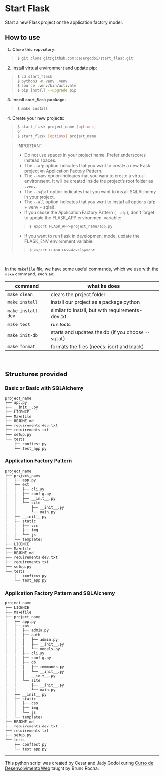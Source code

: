 # Start Flask
Start a new Flask project on the application factory model.      

## How to use
1. Clone this repository: 
> ~~~sh
> $ git clone git@github.com:cesargodoi/start_flask.git
> ~~~
2. Install virtual environment and update pip:
> ~~~sh
> $ cd start_flask
> $ python3 -m venv .venv
> $ source .venv/bin/activate
> $ pip install --upgrade pip
> ~~~
3. Install start_flask package:
> ~~~sh
> $ make install
> ~~~
4. Create your new projects:
> ~~~sh
> $ start_flask project_name [options]
> or
> $ start_flask [options] project_name
> ~~~

> IMPORTANT
> - Do not use spaces in your project name.  Prefer underscores instead spaces.
> - The `--afp` option indicates that you want to create a new Flask project on Application Factory Pattern.
> - The `--venv` option indicates that you want to create a virtual environment.  It will be created inside the project's root folder as `.venv`.
> - The `--sqlal` option indicates that you want to install SQLAlchemy in your project.
> - The `--all` option indicates that you want to install all options (afp + venv + sqlal).
> - If you chose the Application Factory Pattern (`--afp`), don't forget to update the FLASK_APP environment variable:
>> ~~~sh
>> $ export FLASK_APP=project_name/app.py
>> ~~~
> - If you want to run flask in development mode, update the FLASK_ENV environment variable:
>> ~~~sh
>> $ export FLASK_ENV=development
>> ~~~
<br>

In the `Makefile` file, we have some useful commands, which we use with the `make` command, such as:   

| **command**        | **what he does**                                    |
|--------------------|-----------------------------------------------------|
| `make clean`       | clears the project folder                           |
| `make install`     | install our project as a package python             |
| `make install-dev` | similar to install, but with requirements-dev.txt   |
| `make test`        | run tests                                           |
| `make init-db`     | starts and updates the db (if you choose `--sqlal`) |
| `make format`      | formats the files (needs: isort and black)          |
<br>

## Structures provided
### Basic or Basic with SQLAlchemy
~~~bash
project_name
├── app.py
├── __init__.py
├── LICENCE
├── Makefile
├── README.md
├── requirements-dev.txt
├── requirements.txt
├── setup.py
└── tests
    ├── conftest.py
    └── test_app.py
~~~
### Application Factory Pattern
~~~bash
project_name
├── project_name
│   ├── app.py
│   ├── ext
│   │   ├── cli.py
│   │   ├── config.py
│   │   ├── __init__.py
│   │   └── site
│   │       ├── __init__.py
│   │       └── main.py
│   ├── __init__.py
│   ├── static
│   │   ├── css
│   │   ├── img
│   │   └── js
│   └── templates
├── LICENCE
├── Makefile
├── README.md
├── requirements-dev.txt
├── requirements.txt
├── setup.py
└── tests
    ├── conftest.py
    └── test_app.py
~~~
### Application Factory Pattern and SQLAlchemy
~~~bash
project_name
├── LICENCE
├── Makefile
├── project_name
│   ├── app.py
│   ├── ext
│   │   ├── admin.py
│   │   ├── auth
│   │   │   ├── admin.py
│   │   │   ├── __init__.py
│   │   │   └── models.py
│   │   ├── cli.py
│   │   ├── config.py
│   │   ├── db
│   │   │   ├── commands.py
│   │   │   └── __init__.py
│   │   ├── __init__.py
│   │   └── site
│   │       ├── __init__.py
│   │       └── main.py
│   ├── __init__.py
│   ├── static
│   │   ├── css
│   │   ├── img
│   │   └── js
│   └── templates
├── README.md
├── requirements-dev.txt
├── requirements.txt
├── setup.py
└── tests
    ├── conftest.py
    └── test_app.py
~~~
---

This python script was created by Cesar and Jady Godoi during [Curso de Desenvolvimento Web](http://skip.gg/curso-flask-codeshow) taught by Bruno Rocha.
